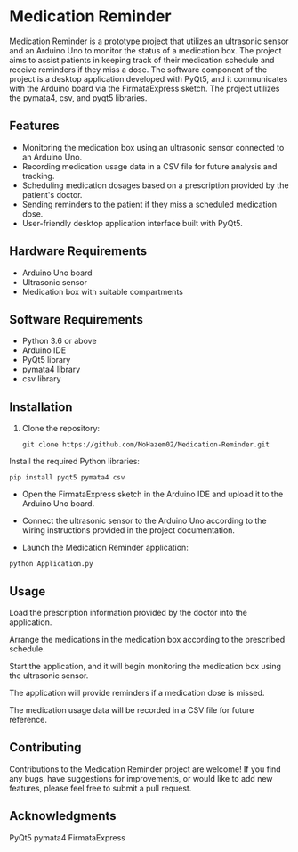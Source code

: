 # Medication Reminder

Medication Reminder is a prototype project that utilizes an ultrasonic sensor and an Arduino Uno to monitor the status of a medication box. The project aims to assist patients in keeping track of their medication schedule and receive reminders if they miss a dose. The software component of the project is a desktop application developed with PyQt5, and it communicates with the Arduino board via the FirmataExpress sketch. The project utilizes the pymata4, csv, and pyqt5 libraries.

## Features

- Monitoring the medication box using an ultrasonic sensor connected to an Arduino Uno.
- Recording medication usage data in a CSV file for future analysis and tracking.
- Scheduling medication dosages based on a prescription provided by the patient's doctor.
- Sending reminders to the patient if they miss a scheduled medication dose.
- User-friendly desktop application interface built with PyQt5.

## Hardware Requirements

- Arduino Uno board
- Ultrasonic sensor
- Medication box with suitable compartments

## Software Requirements

- Python 3.6 or above
- Arduino IDE
- PyQt5 library
- pymata4 library
- csv library

## Installation

1. Clone the repository:

   ```shell
   git clone https://github.com/MoHazem02/Medication-Reminder.git
   
Install the required Python libraries:

```shell
pip install pyqt5 pymata4 csv
```

- Open the FirmataExpress sketch in the Arduino IDE and upload it to the Arduino Uno board.

- Connect the ultrasonic sensor to the Arduino Uno according to the wiring instructions provided in the project documentation.

- Launch the Medication Reminder application:

```shell
python Application.py
```
## Usage
Load the prescription information provided by the doctor into the application.

Arrange the medications in the medication box according to the prescribed schedule.

Start the application, and it will begin monitoring the medication box using the ultrasonic sensor.

The application will provide reminders if a medication dose is missed.

The medication usage data will be recorded in a CSV file for future reference.

## Contributing
Contributions to the Medication Reminder project are welcome! If you find any bugs, have suggestions for improvements, or would like to add new features, please feel free to submit a pull request.


## Acknowledgments
PyQt5
pymata4
FirmataExpress
